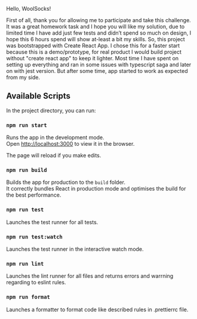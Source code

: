 Hello, WoolSocks!

First of all, thank you for allowing me to participate and take this challenge. It was a great homework task and I hope you will like my solution, due to limited time I have add just few tests and didn’t spend so much on design, I hope this 6 hours spend will show at-least a bit my skills. So, this project was bootstrapped with Create React App. I chose this for a faster start because this is a demo/prototype, for real product I would build project without "create react app" to keep it lighter.
Most time I have spent on setting up everything and ran in some issues with typescript saga and later on with jest version. But after some time, app started to work as expected from my side.

## Available Scripts

In the project directory, you can run:

### `npm run start`

Runs the app in the development mode.<br />
Open [http://localhost:3000](http://localhost:3000) to view it in the browser.

The page will reload if you make edits.

### `npm run build`

Builds the app for production to the `build` folder.<br />
It correctly bundles React in production mode and optimises the build for the best performance.

### `npm run test`

Launches the test runner for all tests.

### `npm run test:watch`

Launches the test runner in the interactive watch mode.

### `npm run lint`

Launches the lint runner for all files and returns errors and warrning regarding to eslint rules.

### `npm run format`

Launches a formatter to format code like described rules in .prettierrc file.
